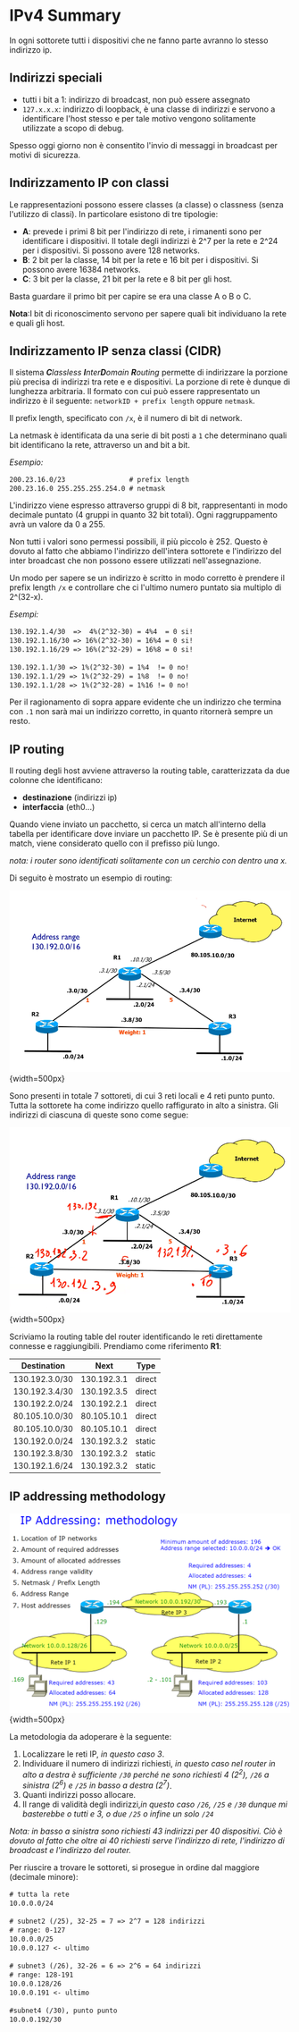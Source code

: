 # IPv4 Summary
<!-- lezione1: -->

In ogni sottorete tutti i dispositivi che ne fanno parte avranno lo stesso indirizzo ip.

## Indirizzi speciali

- tutti i bit a 1: indirizzo di broadcast, non può essere assegnato
- `127.x.x.x`: indirizzo di loopback, è una  classe di indirizzi e servono a identificare l'host stesso e per tale motivo vengono solitamente utilizzate a scopo di debug.

Spesso oggi giorno non è consentito l'invio di messaggi in broadcast per motivi di sicurezza.

## Indirizzamento IP con classi

Le rappresentazioni possono essere classes (a classe) o classness (senza l'utilizzo di classi). In particolare esistono di tre tipologie:

- **A**: prevede i primi 8 bit per l'indirizzo di rete, i rimanenti sono per identificare i dispositivi. Il totale degli indirizzi è 2^7 per la rete e 2^24 per i dispositivi. Si possono avere 128 networks.
- **B**: 2 bit per la classe, 14 bit per la rete e 16 bit per i dispositivi. Si possono avere 16384 networks.
- **C**: 3 bit per la classe, 21 bit per la rete e 8 bit per gli host.

Basta guardare il primo bit per capire se era una classe A o B o C.

**Nota**:I bit di riconoscimento servono per sapere quali bit individuano la rete e quali gli host.

## Indirizzamento IP senza classi (CIDR)

Il sistema _**C**lassless **I**nter**D**omain **R**outing_ permette di indirizzare la porzione più precisa di indirizzi tra rete e e dispositivi. La porzione di rete è dunque di lunghezza arbitraria. Il formato con cui può essere rappresentato un indirizzo è il seguente: `networkID + prefix length` oppure `netmask`.

Il prefix length, specificato con `/x`, è il numero di bit  di network.

La netmask è identificata da una serie di bit posti a `1` che determinano quali bit identificano la rete, attraverso un and bit a bit.

_Esempio:_

```text
200.23.16.0/23                # prefix length
200.23.16.0 255.255.255.254.0 # netmask
```

L'indirizzo viene espresso attraverso gruppi di 8 bit, rappresentanti in modo decimale puntato (4 gruppi in quanto 32 bit totali). Ogni raggruppamento avrà un valore da 0 a 255.

Non tutti i valori sono permessi possibili, il più piccolo è 252. Questo è dovuto al fatto che abbiamo l'indirizzo dell'intera sottorete e l'indirizzo del inter broadcast che non possono essere utilizzati nell'assegnazione.

Un modo per sapere se un indirizzo è scritto in modo corretto è prendere il prefix length `/x` e controllare che ci l'ultimo numero puntato sia multiplo di 2^(32-x).

_Esempi:_

```text
130.192.1.4/30  =>  4%(2^32-30) = 4%4  = 0 si!
130.192.1.16/30 => 16%(2^32-30) = 16%4 = 0 si!
130.192.1.16/29 => 16%(2^32-29) = 16%8 = 0 si!

130.192.1.1/30 => 1%(2^32-30) = 1%4  != 0 no!
130.192.1.1/29 => 1%(2^32-29) = 1%8  != 0 no!
130.192.1.1/28 => 1%(2^32-28) = 1%16 != 0 no!
```

Per il ragionamento di sopra appare evidente che un indirizzo che termina con `.1` non sarà mai un indirizzo corretto, in quanto ritornerà sempre un resto.

## IP routing

Il routing degli host avviene attraverso la routing table, caratterizzata da due colonne che identificano:

- **destinazione** (indirizzi ip)
- **interfaccia** (eth0...)

Quando viene inviato un pacchetto, si cerca un match all'interno della tabella per identificare dove inviare un pacchetto IP. Se è presente più di un match, viene considerato quello con il prefisso più lungo.

_nota: i router sono identificati solitamente con un cerchio con dentro una x._

Di seguito è mostrato un esempio di routing:

![routing](../images/routing.png){width=500px}

Sono presenti in totale 7 sottoreti, di cui 3 reti locali e 4 reti punto punto. Tutta la sottorete ha come indirizzo quello raffigurato in alto a sinistra. Gli indirizzi di ciascuna di queste sono come segue:

![routing2](../images/routing_ind.png#image){width=500px}

Scriviamo la routing table del router identificando le reti direttamente connesse e raggiungibili. Prendiamo come riferimento **R1**:

| Destination    | Next        | Type   |
|----------------|-------------|--------|
| 130.192.3.0/30 | 130.192.3.1 | direct |
| 130.192.3.4/30 | 130.192.3.5 | direct |
| 130.192.2.0/24 | 130.192.2.1 | direct |
| 80.105.10.0/30 | 80.105.10.1 | direct |
| 80.105.10.0/30 | 80.105.10.1 | direct |
| 130.192.0.0/24 | 130.192.3.2 | static |
| 130.192.3.8/30 | 130.192.3.2 | static |
| 130.192.1.6/24 | 130.192.3.2 | static |

<!-- lezione2: -->
## IP addressing methodology

![Rete di esempio](../images/IP_addressing_methodology.png){width=500px}  

La metodologia da adoperare è la seguente:

1. Localizzare le reti IP, _in questo caso 3_.
2. Individuare il numero di indirizzi richiesti, _in questo caso nel router in alto a destra è sufficiente `/30` perché ne sono richiesti 4 ($2^2$), `/26` a sinistra ($2^6$) e `/25` in basso a destra ($2^7$)_.
3. Quanti indirizzi posso allocare.
4. Il range di validità degli indirizzi,_in questo caso `/26`, `/25` e `/30` dunque mi basterebbe o tutti e 3, o due `/25` o infine un solo `/24`_

_Nota: in basso a sinistra sono richiesti 43 indirizzi per 40 dispositivi. Ciò è dovuto al fatto che oltre ai 40 richiesti serve l'indirizzo di rete, l'indirizzo di broadcast e l'indirizzo del router._

Per riuscire a trovare le sottoreti, si prosegue in ordine dal maggiore (decimale minore):

```text
# tutta la rete
10.0.0.0/24

# subnet2 (/25), 32-25 = 7 => 2^7 = 128 indirizzi
# range: 0-127
10.0.0.0/25
10.0.0.127 <- ultimo

# subnet3 (/26), 32-26 = 6 => 2^6 = 64 indirizzi
# range: 128-191
10.0.0.128/26
10.0.0.191 <- ultimo

#subnet4 (/30), punto punto
10.0.0.192/30
```
<!-- fine Capitolo1 -->